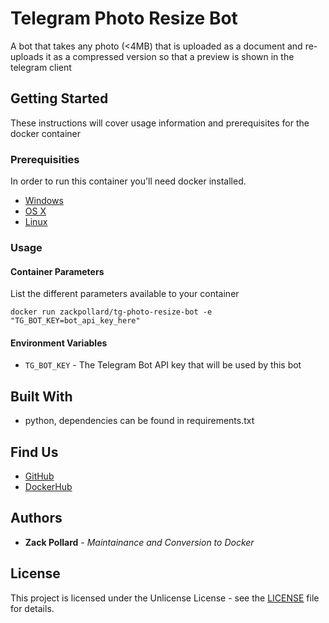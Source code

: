 # Telegram Photo Resize Bot

A bot that takes any photo (<4MB) that is uploaded as a document and re-uploads it as a compressed version so that a preview is shown in the telegram client

## Getting Started

These instructions will cover usage information and prerequisites for the docker container 

### Prerequisities

In order to run this container you'll need docker installed.

* [Windows](https://docs.docker.com/windows/started)
* [OS X](https://docs.docker.com/mac/started/)
* [Linux](https://docs.docker.com/linux/started/)

### Usage

#### Container Parameters

List the different parameters available to your container

```shell
docker run zackpollard/tg-photo-resize-bot -e "TG_BOT_KEY=bot_api_key_here"
```

#### Environment Variables

* `TG_BOT_KEY` - The Telegram Bot API key that will be used by this bot

## Built With

* python, dependencies can be found in requirements.txt

## Find Us

* [GitHub](https://github.com/zackpollard/tg-photo-resize-bot)
* [DockerHub](https://hub.docker.com/r/zackpollard/tg-photo-resize-bot)

## Authors

* **Zack Pollard** - *Maintainance and Conversion to Docker*

## License

This project is licensed under the Unlicense License - see the [LICENSE](LICENSE) file for details.
